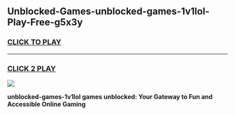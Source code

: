 
## Unblocked-Games-unblocked-games-1v1lol-Play-Free-g5x3y
<h3>
<a href="https://premium76.site?title=unblocked-games-1v1lol&ref=17A">CLICK TO PLAY</a></h3>
<hr>

<h3>
<a href="https://premium76.site?title=unblocked-games-1v1lol&ref=17A">CLICK 2 PLAY</a>
  
</h3>

<a href="https://premium76.site?title=unblocked-games-1v1lol&ref=17A"><img src="https://clearcache.store/games.png"></a>


**unblocked-games-1v1lol games unblocked: Your Gateway to Fun and Accessible Online Gaming**
